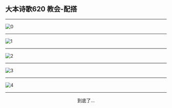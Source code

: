 
## 大本诗歌620 教会-配搭
        
<div id="aplayer0"></div>

---

<img alt="0" data-original="https://cdn.jsdelivr.net/gh/k34869/shi/data/d0620/0">

---

<img alt="1" data-original="https://cdn.jsdelivr.net/gh/k34869/shi/data/d0620/1">

---

<img alt="2" data-original="https://cdn.jsdelivr.net/gh/k34869/shi/data/d0620/2">

---

<img alt="3" data-original="https://cdn.jsdelivr.net/gh/k34869/shi/data/d0620/3">

---

<img alt="4" data-original="https://cdn.jsdelivr.net/gh/k34869/shi/data/d0620/4">

---

<p style="text-align: center">到底了...</p>

<script src="/js/dist-view.js"></script>

<script>
MAIN.id = 'd0620';
        
const ap0 = new APlayer({
    container: document.getElementById('aplayer0'),
    volume: 1,
    loop: 'none',
    preload: 'none',
    audio: [{
        name: '大本诗歌620.mp3',
        artist: '大本诗歌',
        url: 'https://res.wx.qq.com/voice/getvoice?mediaid=MzI0NTk3MDM5M18yMjQ3NDk1NDE5',
        cover: '/favicon'
    }]
});
</script>
